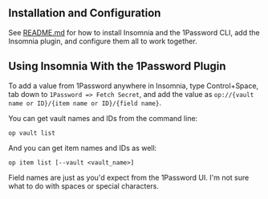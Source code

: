 ## Installation and Configuration

See [README.md](../README.md) for how to install Insomnia
and the 1Password CLI, add the Insomnia plugin,
and configure them all to work together.

## Using Insomnia With the 1Password Plugin

To add a value from 1Password anywhere in Insomnia,
type Control+Space, tab down to `1Password => Fetch Secret`,
and add the value as `op://{vault name or ID}/{item name or ID}/{field name}`.

You can get vault names and IDs from the command line:

```
op vault list
```

And you can get item names and IDs as well:

```
op item list [--vault <vault_name>]
```

Field names are just as you'd expect from the 1Password UI.
I'm not sure what to do with spaces or special characters.
